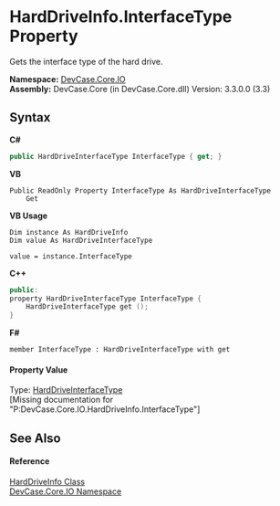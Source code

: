 # HardDriveInfo.InterfaceType Property 
 

Gets the interface type of the hard drive.

**Namespace:**&nbsp;<a href="N_DevCase_Core_IO">DevCase.Core.IO</a><br />**Assembly:**&nbsp;DevCase.Core (in DevCase.Core.dll) Version: 3.3.0.0 (3.3)

## Syntax

**C#**<br />
``` C#
public HardDriveInterfaceType InterfaceType { get; }
```

**VB**<br />
``` VB
Public ReadOnly Property InterfaceType As HardDriveInterfaceType
	Get
```

**VB Usage**<br />
``` VB Usage
Dim instance As HardDriveInfo
Dim value As HardDriveInterfaceType

value = instance.InterfaceType

```

**C++**<br />
``` C++
public:
property HardDriveInterfaceType InterfaceType {
	HardDriveInterfaceType get ();
}
```

**F#**<br />
``` F#
member InterfaceType : HardDriveInterfaceType with get

```


#### Property Value
Type: <a href="T_DevCase_Core_IO_HardDriveInterfaceType">HardDriveInterfaceType</a><br />\[Missing <value> documentation for "P:DevCase.Core.IO.HardDriveInfo.InterfaceType"\]

## See Also


#### Reference
<a href="T_DevCase_Core_IO_HardDriveInfo">HardDriveInfo Class</a><br /><a href="N_DevCase_Core_IO">DevCase.Core.IO Namespace</a><br />